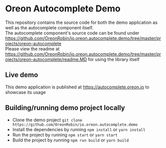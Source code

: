 # Oreon Autocomplete Demo

This repository contains the source code for both the demo application as well as the autocomplete component itself.  
The autocomplete component's source code can be found under https://github.com/OreonRobin/io.oreon.autocomplete.demo/tree/master/projects/oreon-autocomplete   
Please view the readme at https://github.com/OreonRobin/io.oreon.autocomplete.demo/tree/master/projects/oreon-autocomplete/readme.MD for using the library itself

## Live demo

This demo application is published at https://autocomplete.oreon.io to showcase its usage

## Building/running demo project locally

- Clone the demo project `git clone https://github.com/OreonRobin/io.oreon.autocomplete.demo`
- Install the dependencies by running `npm install` or `yarn install`
- Run the project by running `npm start` or `yarn start`
- Build the project by running `npm run build` or `yarn build`
 
